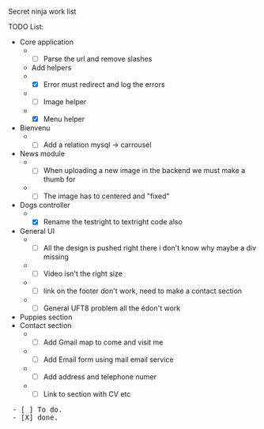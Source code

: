 Secret ninja work list 

TODO List:
  * Core application
    * - [ ] Parse the url and remove slashes
    *  Add helpers
      * - [X] Error must redirect and log the errors  
      * - [ ] Image helper
      * - [X] Menu helper
  * Bienvenu
    * - [ ] Add a relation mysql -> carrousel
  * News module
    * - [ ] When uploading a new image in the backend we must make a thumb for 
    * - [ ] The image has to centered and "fixed"
  * Dogs controller
    * - [X] Rename the testright to textright code also
  * General UI
    * - [ ] All the design is pushed right there i don't know why maybe a div missing
    * - [ ] Video isn't the right size 
    * - [ ] link on the footer don't work, need to make a contact section
    * - [ ] General UFT8 problem all the édon't work
  * Puppies section
  * Contact section
    * - [ ] Add Gmail map to come and visit me
    * - [ ] Add Email form using mail email service
    * - [ ] Add address and telephone numer
    * - [ ] Link to section with CV etc

<pre>
 - [ ] To do.
 - [X] done.
</pre>
